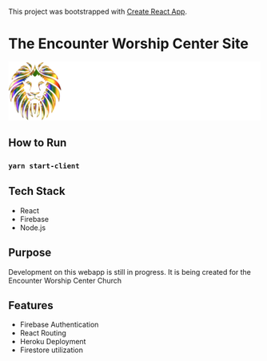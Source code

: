 This project was bootstrapped with [Create React App](https://github.com/facebook/create-react-app).

# The Encounter Worship Center Site
![Encounter Logo](src/assets/images/Logo.png)
## How to Run

### `yarn start-client`

## Tech Stack
* React
* Firebase
* Node.js

## Purpose
Development on this webapp is still in progress. It is being created for the Encounter Worship Center Church

## Features
* Firebase Authentication
* React Routing
* Heroku Deployment
* Firestore utilization
